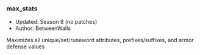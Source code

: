 ### max_stats

* Updated: Season 8 (no patches)
* Author: BetweenWalls

Maximizes all unique/set/runeword attributes, prefixes/suffixes, and armor defense values